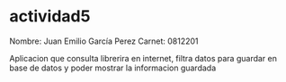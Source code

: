 # actividad5
Nombre: Juan Emilio García Perez
Carnet: 0812201

Aplicacion que consulta librerira en internet, filtra datos para guardar en base de datos y poder mostrar la informacion guardada
